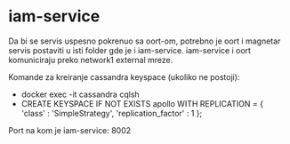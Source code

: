 # iam-service

Da bi se servis uspesno pokrenuo sa oort-om, potrebno je oort i magnetar servis postaviti u isti folder gde je i iam-service.
iam-service i oort komuniciraju preko network1 external mreze.

Komande za kreiranje cassandra keyspace (ukoliko ne postoji):
- docker exec -it cassandra cqlsh
- CREATE KEYSPACE IF NOT EXISTS apollo WITH REPLICATION = { 'class' : 'SimpleStrategy', 'replication_factor' : 1 };

Port na kom je iam-service: 8002
